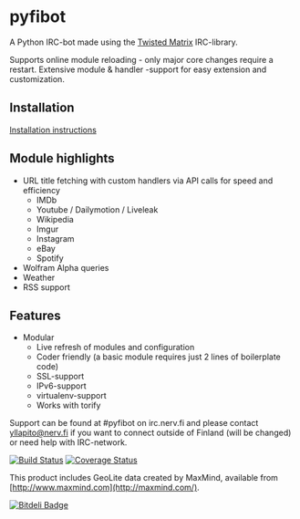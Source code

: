 pyfibot
=======

A Python IRC-bot made using the [Twisted Matrix](http://twistedmatrix.com/trac/) IRC-library.

Supports online module reloading - only major core changes require a
restart. Extensive module & handler -support for easy extension and
customization.

Installation
------------

[Installation instructions](https://github.com/lepinkainen/pyfibot/wiki/Installation)

Module highlights
-----------------

* URL title fetching with custom handlers via API calls for speed and
efficiency
    * IMDb
    * Youtube / Dailymotion / Liveleak
    * Wikipedia
    * Imgur
    * Instagram
    * eBay
    * Spotify
* Wolfram Alpha queries
* Weather
* RSS support

Features
--------

* Modular
    * Live refresh of modules and configuration
    * Coder friendly (a basic module requires just 2 lines of boilerplate
    code)
    * SSL-support
    * IPv6-support
    * virtualenv-support
    * Works with torify

Support can be found at #pyfibot on irc.nerv.fi and please contact
yllapito@nerv.fi if you want to connect outside of Finland (will be 
changed) or need help with IRC-network.

[![Build Status](https://travis-ci.org/lepinkainen/pyfibot.png?branch=master)](https://travis-ci.org/lepinkainen/pyfibot)
[![Coverage Status](https://coveralls.io/repos/lepinkainen/pyfibot/badge.svg?branch=master)](https://coveralls.io/r/lepinkainen/pyfibot?branch=master)

This product includes GeoLite data created by MaxMind, available from [http://www.maxmind.com](http://maxmind.com/).


[![Bitdeli Badge](https://d2weczhvl823v0.cloudfront.net/lepinkainen/pyfibot/trend.png)](https://bitdeli.com/free "Bitdeli Badge")
